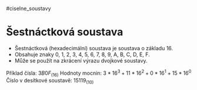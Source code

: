 #ciselne_soustavy
# Šestnáctková soustava
- Šestnáctková (hexadecimální) soustava je soustava o základu 16.
- Obsahuje znaky 0, 1, 2, 3, 4, 5, 6, 7, 8, 9, A, B, C, D, E, F.
- Může se použít na zkrácení výrazu dvojkové soustavy.

Příklad čísla: $3B0F_{(16)}$
Hodnoty mocnin: $3*16^3 + 11*16^2 + 0*16^1 + 15*16^0$
Číslo v desítkové soustavě: $15119_{(10)}$